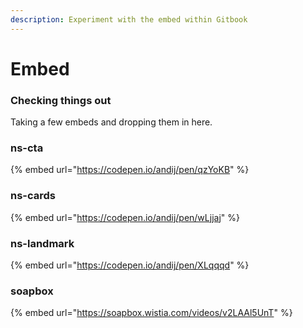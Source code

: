 ```yaml
---
description: Experiment with the embed within Gitbook
---
```


# Embed

### Checking things out

Taking a few embeds and dropping them in here.

### ns-cta

{% embed url="https://codepen.io/andij/pen/qzYoKB" %}

### ns-cards

{% embed url="https://codepen.io/andij/pen/wLjjaj" %}

### ns-landmark

{% embed url="https://codepen.io/andij/pen/XLqqqd" %}

### soapbox

{% embed url="https://soapbox.wistia.com/videos/v2LAAl5UnT" %}



